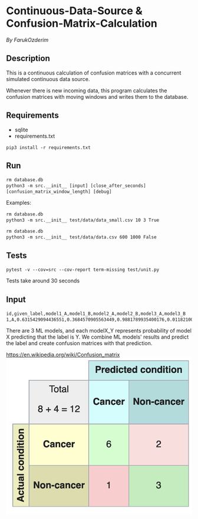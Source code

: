 # Continuous-Data-Source & Confusion-Matrix-Calculation

_By FarukOzderim_

## Description

This is a continuous calculation of confusion matrices with a concurrent simulated continuous data source.

Whenever there is new incoming data, this program calculates the confusion matrices with moving windows and writes them to the database.

## Requirements
- sqlite
- requirements.txt
```
pip3 install -r requirements.txt
```

## Run

```
rm database.db
python3 -m src.__init__ [input] [close_after_seconds] [confusion_matrix_window_length] [debug]
```

Examples:

```
rm database.db
python3 -m src.__init__ test/data/data_small.csv 10 3 True
```

```
rm database.db
python3 -m src.__init__ test/data/data.csv 600 1000 False
```

## Tests

```
pytest -v --cov=src --cov-report term-missing test/unit.py
```

Tests take around 30 seconds

## Input
```
id,given_label,model1_A,model1_B,model2_A,model2_B,model3_A,model3_B
1,A,0.6315429094436551,0.3684570905563449,0.9881789935400176,0.011821006459982408,0.7254980531654877,0.27450194683451234
```
There are 3  ML models, and each modelX_Y represents probability of model X predicting that the label is Y.
We combine ML models' results and predict the label and create confusion matrices with that prediction.

https://en.wikipedia.org/wiki/Confusion_matrix
![Confusion Matrix](https://github.com/FarukOzderim/Continous-Learning/blob/master/img/confusion_matrix.png)
